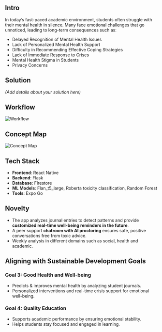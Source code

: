 ## Intro
In today’s fast-paced academic environment, students often struggle with their mental health in silence. Many face emotional challenges that go unnoticed, leading to long-term consequences such as:  
- Delayed Recognition of Mental Health Issues  
- Lack of Personalized Mental Health Support  
- Difficulty in Recommending Effective Coping Strategies  
- Lack of Immediate Response to Crises  
- Mental Health Stigma in Students  
- Privacy Concerns

## Solution
*(Add details about your solution here)* 

## Workflow
![Workflow](path/to/your/image.png)

## Concept Map
![Concept Map](path/to/your/image.png)

## Tech Stack
- **Frontend**: React Native  
- **Backend**: Flask  
- **Database**: Firestore  
- **ML Models**: Flan_t5_large, Roberta toxicity classification, Random Forest  
- **Tools**: Expo Go  

## Novelty
- The app analyzes journal entries to detect patterns and provide **customized real-time well-being reminders in the future**.  
- A peer support **chatroom with AI proctoring** ensures safe, positive conversations free from toxic advice.
- Weekly analysis in different domains such as social, health and academic.

## Aligning with Sustainable Development Goals
### Goal 3: Good Health and Well-being
- Predicts & improves mental health by analyzing student journals.  
- Personalized interventions and real-time crisis support for emotional well-being.  

### Goal 4: Quality Education
- Supports academic performance by ensuring emotional stability.  
- Helps students stay focused and engaged in learning.  



